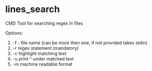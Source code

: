 # lines_search
CMD Tool for searching regex in files

Options:

1. -f - file name (can be more then one, if not provided takes stdin)
2. -r regex statement (mandatory)
3. -c highlight matching text
4. -u print ^ under matched text
5. -m machine readable format
